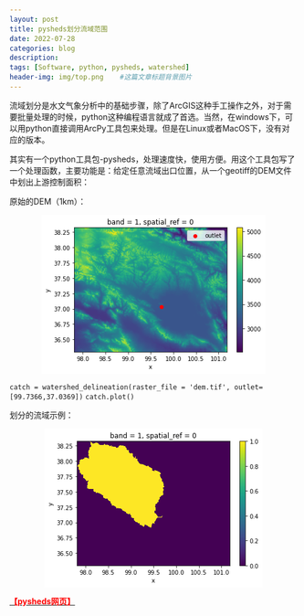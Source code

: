 ```yaml
---
layout: post
title: pysheds划分流域范围
date: 2022-07-28
categories: blog
description: 
tags: [Software, python, pysheds, watershed]
header-img: img/top.png    #这篇文章标题背景图片
---
```


流域划分是水文气象分析中的基础步骤，除了ArcGIS这种手工操作之外，对于需要批量处理的时候，python这种编程语言就成了首选。当然，在windows下，可以用python直接调用ArcPy工具包来处理。但是在Linux或者MacOS下，没有对应的版本。

其实有一个python工具包-pysheds，处理速度快，使用方便。用这个工具包写了一个处理函数，主要功能是：给定任意流域出口位置，从一个geotiff的DEM文件中划出上游控制面积：

原始的DEM（1km）：

<center>
<p><img src="/img/pysheds20220728_0.png" align="center"></p>
</center>

`catch = watershed_delineation(raster_file = 'dem.tif', outlet=[99.7366,37.0369])`
`catch.plot()`

划分的流域示例：

<center>
<p><img src="/img/pysheds20220728.png" align="center"></p>
</center>

[<span style="color:red">**【pysheds网页】**</span>](http://mattbartos.com/pysheds/)